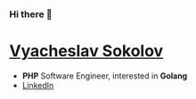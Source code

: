 ### Hi there 👋

# [Vyacheslav Sokolov](https://sokolovvs.github.io/)

- **PHP** Software Engineer, interested in **Golang**
- [LinkedIn](https://www.linkedin.com/in/sokolovvs)
<!-- 
<p>
  &nbsp;
  <img align="left" src="https://github-readme-stats.vercel.app/api/top-langs/?username=sokolovvs&layout=compact&langs_count=10&hide=html,jupyter%20notebook,css,scss,blade,twig,mako" alt="languages" />
  <img align="left" src="https://github-readme-stats.vercel.app/api?username=sokolovvs&show_icons=true" alt="sokolovvs" />
</p> -->

